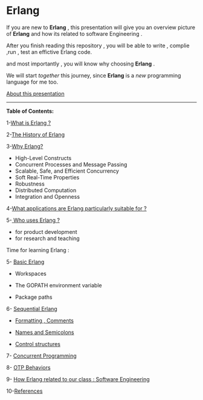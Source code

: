 # Erlang

If you are new to **Erlang** , this presentation will give you an overview picture of **Erlang** and how its related to software Engineering .

After you finish reading this repository , you will be able to write , complie ,run , test an effictive Erlang code.

and most importantly , you will know why choosing **Erlang** .

We will start *together* this journey, since **Erlang** is a *new* programming language for me too.

[About this presentation](https://github.com/Afnan-Aldhahri/Erlang/blob/master/Recources/About%20this%20presentation.md) 


-----------------------------------------------------------------------------------------------------


**Table of Contents:**



1-[What is Erlang ?](https://github.com/Afnan-Aldhahri/Erlang/blob/master/Recources/What%20is%20Erlang%3F.md)  

2-[The History of Erlang](https://github.com/Afnan-Aldhahri/Erlang/blob/master/Recources/The%20History%20of%20Erlang.md)

3-[Why Erlang?](https://github.com/Afnan-Aldhahri/Erlang/blob/master/Recources/Why%20Erlang%3F.md) 

   * High-Level Constructs 
   * Concurrent Processes and Message Passing
   * Scalable, Safe, and Efficient Concurrency
   * Soft Real-Time Properties
   * Robustness
   * Distributed Computation 
   * Integration and Openness
   

4-[What applications are Erlang particularly suitable for ?](https://github.com/Afnan-Aldhahri/Erlang/blob/master/Recources/What%20kind%20of%20applications%20is%20Erlang%20particularly%20suitable%20for%20%3F.md) 

5-[ Who uses Erlang ?](https://github.com/Afnan-Aldhahri/Erlang/blob/master/Recources/%20Who%20uses%20Erlang%3F.md)
   * for product development 
   * for research and teaching

Time for learning Erlang :

5- [Basic Erlang](https://github.com/Afnan-Aldhahri/Erlang/blob/master/Recources/Basic%20Erlang.md)
 
   * Workspaces
     
   * The GOPATH environment variable
     
   * Package paths
     
6- [Sequential Erlang](https://github.com/Afnan-Aldhahri/Erlang/blob/master/Recources/Sequential%20Erlang.md) 
 
   * [Formatting , Comments](https://github.com/Afnan-Aldhahri/GO/blob/master/Resources/Formatting%20and%20Comments%20.md)

   * [Names and Semicolons](https://github.com/Afnan-Aldhahri/GO/blob/master/Resources/Names%20and%20Semicolons.md)

   * [Control structures](https://github.com/Afnan-Aldhahri/GO/blob/master/Resources/Control%20structures.md)


         
7- [Concurrent Programming](https://github.com/Afnan-Aldhahri/Erlang/blob/master/Recources/Concurrent%20Programming.md) 


8- [OTP Behaviors](https://github.com/Afnan-Aldhahri/Erlang/blob/master/Recources/OTP%20Behaviors.md)


9- [How Erlang related to our class : Software Engineering](https://github.com/Afnan-Aldhahri/Erlang/blob/master/Recources/How%20Erlang%20related%20to%20our%20class%20:%20Software%20Engineering.md)


10-[References](https://github.com/Afnan-Aldhahri/Erlang/blob/master/Recources/References.md)
